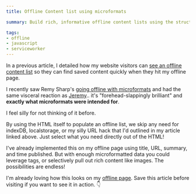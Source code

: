 ```yaml
---
title: Offline Content list using microformats

summary: Build rich, informative offline content lists using the structured data in your microformatted HTML.

tags:
- offline
- javascript
- serviceworker
---
```


In a previous article, I detailed how my website visitors can [see an offline content list](/blog/service-worker-offline-content-list/) so they can find saved content quickly when they hit my offline page.

I recently saw Remy Sharp's [going offline with microformats](https://remysharp.com/2019/09/05/offline-listings) and had the same visceral reaction as [Jeremy](https://adactio.com/journal/15844).. it's "forehead-slappingly brilliant" and **exactly what microformats were intended for**.

I feel silly for not thinking of it before.

By using the HTML itself to populate an offline list, we skip any need for indexDB, localstorage, or my silly URL hack that I'd outlined in my article linked above. Just select what you need directly out of the HTML!

I've already implemented this on my offline page using title, URL, summary, and time published. But with enough microformatted data you could leverage tags, or selectively pull out rich content like images. The possibilities are endless!

I'm already loving how this looks on my [offline page](/offline/). Save this article before visiting if you want to see it in action. 👇
